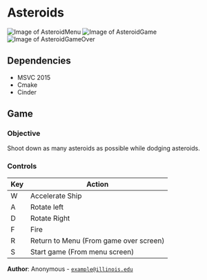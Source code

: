 # Asteroids
![Image of AsteroidMenu](https://github.com/CS126SP20/final-project-JustinK6/blob/master/images/AsteroidsMenuScreen.PNG)
![Image of AsteroidGame](https://github.com/CS126SP20/final-project-JustinK6/blob/master/images/AsteroidsGamePlay.PNG)
![Image of AsteroidGameOver](https://github.com/CS126SP20/final-project-JustinK6/blob/master/images/AsteroidsGameOver.PNG)

## Dependencies
- MSVC 2015
- Cmake
- Cinder

## Game
### Objective
Shoot down as many asteroids as possible while dodging asteroids.
### Controls
Key | Action
---| ------
W | Accelerate Ship
A | Rotate left
D | Rotate Right
F | Fire
R | Return to Menu (From game over screen)
S | Start game (From menu screen)


**Author**: Anonymous - [`example@illinois.edu`](mailto:example@illinois.edu)
